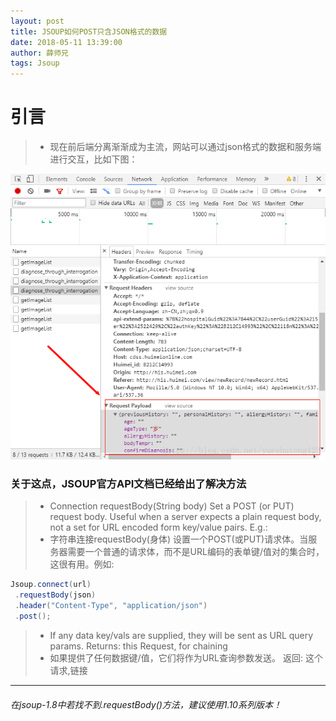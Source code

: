 ```yaml
---
layout: post
title: JSOUP如何POST只含JSON格式的数据
date: 2018-05-11 13:39:00
author: 薛师兄
tags: Jsoup
---
```

# 引言

>*  现在前后端分离渐渐成为主流，网站可以通过json格式的数据和服务端进行交互，比如下图：

![](./20180511JSOUP如何POST只含JSON格式的数据/1136672-20190623135525605-335300788.png)

### 关于这点，JSOUP官方API文档已经给出了解决方法

>*  Connection requestBody​(String body)   Set a POST (or PUT) request body. Useful when a server expects a plain request body, not a set for URL encoded form key/value pairs. E.g.:
>*  字符串连接requestBody(身体)   设置一个POST(或PUT)请求体。当服务器需要一个普通的请求体，而不是URL编码的表单键/值对的集合时，这很有用。例如:

```java
Jsoup.connect(url)
 .requestBody(json)
 .header("Content-Type", "application/json")
 .post();
```

>*  If any data key/vals are supplied, they will be sent as URL query params.   Returns:   this Request, for chaining
>*  如果提供了任何数据键/值，它们将作为URL查询参数发送。   返回:   这个请求,链接

---

###### 在jsoup-1.8中若找不到.requestBody()方法，建议使用1.10系列版本！